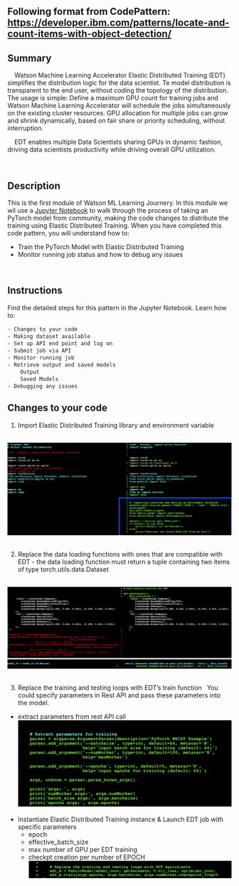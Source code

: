 ## Following format from CodePattern: https://developer.ibm.com/patterns/locate-and-count-items-with-object-detection/



## Summary
&nbsp;
&nbsp;
Watson Machine Learning Accelerator Elastic Distributed Training (EDT) simplifies the distribution logic for the data scientist.   Te model distribution is transparent to the end user, without coding the topology of the distribution.   The usage is simple: Define a maximum GPU count for training jobs and Watson Machine Learning Accelerator will schedule the jobs simultaneously on the existing cluster resources. GPU allocation for multiple jobs can grow and shrink dynamically, based on fair share or priority scheduling, without interruption. 

&nbsp;
&nbsp;
EDT enables multiple Data Scientists sharing GPUs in dynamic fashion, driving data scientists productivity while driving overall GPU utilization. 

&nbsp;
&nbsp;



## Description
This is the first module of Watson ML Learning Journery.  In this module we wil use a [Jupyter Notebook](https://github.com/IBM/wmla-assets/blob/master/WMLA-learning-journey/elastic-distributed-training-module/elastic_distributed_training_demonstration.ipynb) to walk through the process of taking an PyTorch model from community,  making the code changes to distribute the training using Elastic Distributed Training.     When you have completed this code pattern, you will understand how to:

- Train the PyTorch Model with Elastic Distributed Training
- Monitor running job status and how to debug any issues

&nbsp;
&nbsp;



## Instructions

Find the detailed steps for this pattern in the Jupyter Notebook.  Learn how to:

    - Changes to your code
    - Making dataset available
    - Set up API end point and log on
    - Submit job via API
    - Monitor running job
    - Retrieve output and saved models
        Output
        Saved Models
    - Debugging any issues


## Changes to your code

1.  Import Elastic Distributed Training library and environment variable

&nbsp;
&nbsp;
![alt text](https://github.com/IBM/wmla-assets/blob/master/WMLA-learning-journey/shared-images/1_model_update.png)
&nbsp;
&nbsp;

2.  Replace the data loading functions with ones that are compatible with EDT - the data loading function must return a tuple containing two items of type torch.utils.data.Dataset

&nbsp;
&nbsp;
![alt text](https://github.com/IBM/wmla-assets/blob/master/WMLA-learning-journey/shared-images/2_model_update.png)
![alt text](https://github.com/IBM/wmla-assets/blob/master/WMLA-learning-journey/shared-images/3_model_update.png)
&nbsp;
&nbsp;

3.   Replace the training and testing loops with EDT’s train function
&nbsp;
You could specify parameters in Rest API and pass these parameters into the model.
&nbsp;

- extract parameters from rest API call 
&nbsp;
&nbsp;
![alt text](https://github.com/IBM/wmla-assets/blob/master/WMLA-learning-journey/shared-images/4_model_update.png)
&nbsp;
&nbsp;
- Instantiate Elastic Distributed Training instance & Launch EDT job with specific parameters 
  - epoch
  - effective_batch_size
  - max number of GPU per EDT training
  - checkpt creation per number of EPOCH
&nbsp;
&nbsp;
![alt text](https://github.com/IBM/wmla-assets/blob/master/WMLA-learning-journey/shared-images/5_model_update.png)
&nbsp;
&nbsp;

